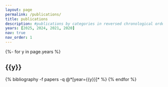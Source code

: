 ```yaml
---
layout: page
permalink: /publications/
title: publications
description: #publications by categories in reversed chronological order. generated by jekyll-scholar.
years: [2025, 2024, 2021, 2020]
nav: true
nav_order: 1
---
```

<!-- _pages/publications.md -->
<div class="publications">

{%- for y in page.years %}
  <h2 class="year">{{y}}</h2>
  {% bibliography -f papers -q @*[year={{y}}]* %}
{% endfor %}

</div>

